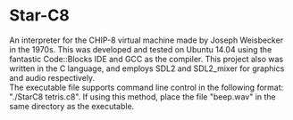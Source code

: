 <h1>Star-C8</h1>
An interpreter for the CHIP-8 virtual machine made by Joseph Weisbecker in the 1970s. This was developed and tested on Ubuntu 14.04 using the fantastic Code::Blocks IDE and GCC as the compiler. This project also was written in the C language, and employs SDL2 and SDL2_mixer for graphics and audio respectively.<br>
The executable file supports command line control in the following format: "./StarC8 tetris.c8". If using this method, place the file "beep.wav" in the same directory as the executable.
